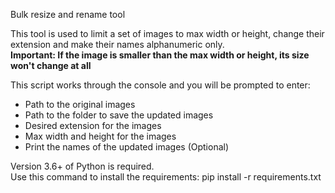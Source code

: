 Bulk resize and rename tool

This tool is used to limit a set of images to max width or height, change their extension and make their names alphanumeric only.<br/>
<b>Important: If the image is smaller than the max width or height, its size won't change at all</b>

This script works through the console and you will be prompted to enter:
<ul>
<li>Path to the original images</li>
<li>Path to the folder to save the updated images</li>
<li>Desired extension for the images</li>
<li>Max width and height for the images</li>
<li>Print the names of the updated images (Optional)</li>
</ul>

Version 3.6+ of Python is required.<br/>
Use this command to install the requirements: pip install -r requirements.txt

